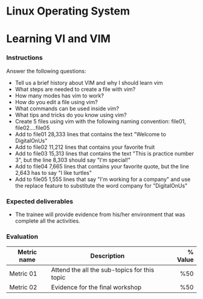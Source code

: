 # Linux Operating System
# Learning VI and VIM

### Instructions
Answer the following questions:
- Tell us a brief history about VIM and why I should learn vim
- What steps are needed to create a file with vim?
- How many modes has vim to work?
- How do you edit a file using vim?
- What commands can be used inside vim?
- What tips and tricks do you know using vim?
- Create 5 files using vim with the following naming convention: file01, file02....file05
- Add to file01 28,333 lines that contains the text "Welcome to DigitalOnUs"
- Add to file02 11,212 lines that contains your favorite fruit
- Add to file03 15,313 lines that contains the text "This is practice number 3", but the line 8,303 should say "I'm special!"
- Add to file04 7,665 lines that contains your favorite quote, but the line 2,643 has to say "I like turtles"
- Add to file05 1,555 lines that say "I'm working for a company" and use the replace feature to substitute the word company for "DigitalOnUs"


### Expected deliverables
- The trainee will provide evidence from his/her environment that was complete all the activities. 




### Evaluation

| Metric name | Description | % Value |
| ----------- |-------------| -------:|
| Metric 01   | Attend the all the sub-topics for this topic | %50 |
| Metric 02   | Evidence for the final workshop | %50 |
